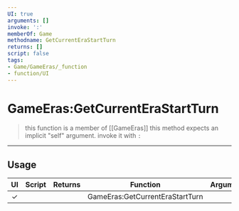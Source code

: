 ```yaml
---
UI: true
arguments: []
invoke: ':'
memberOf: Game
methodname: GetCurrentEraStartTurn
returns: []
script: false
tags:
- Game/GameEras/_function
- function/UI
---
```

# GameEras:GetCurrentEraStartTurn
> this function is a member of [[GameEras]]
> this method expects an implicit "self" argument. invoke it with `:`
-----
## Usage
|  UI | Script | Returns | Function | Arguments |
|:---:|:------:|-------:|:--------:|:---------|
|✓| ||GameEras:GetCurrentEraStartTurn||

